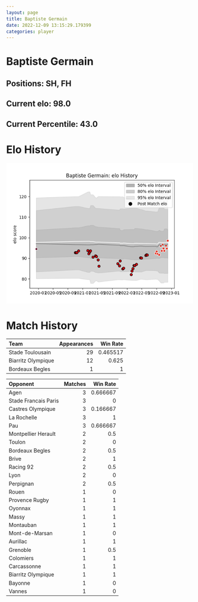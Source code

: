 ```yaml
---  
layout: page  
title: Baptiste Germain  
date: 2022-12-09 13:15:29.179399  
categories: player  
---
```

# Baptiste Germain

## Positions: SH, FH

## Current elo: 98.0

## Current Percentile: 43.0

# Elo History


![elo history](history_BaptisteGermain.png)
# Match History


| Team               |   Appearances |   Win Rate |
|:-------------------|--------------:|-----------:|
| Stade Toulousain   |            29 |   0.465517 |
| Biarritz Olympique |            12 |   0.625    |
| Bordeaux Begles    |             1 |   1        |

| Opponent             |   Matches |   Win Rate |
|:---------------------|----------:|-----------:|
| Agen                 |         3 |   0.666667 |
| Stade Francais Paris |         3 |   0        |
| Castres Olympique    |         3 |   0.166667 |
| La Rochelle          |         3 |   1        |
| Pau                  |         3 |   0.666667 |
| Montpellier Herault  |         2 |   0.5      |
| Toulon               |         2 |   0        |
| Bordeaux Begles      |         2 |   0.5      |
| Brive                |         2 |   1        |
| Racing 92            |         2 |   0.5      |
| Lyon                 |         2 |   0        |
| Perpignan            |         2 |   0.5      |
| Rouen                |         1 |   0        |
| Provence Rugby       |         1 |   1        |
| Oyonnax              |         1 |   1        |
| Massy                |         1 |   1        |
| Montauban            |         1 |   1        |
| Mont-de-Marsan       |         1 |   0        |
| Aurillac             |         1 |   1        |
| Grenoble             |         1 |   0.5      |
| Colomiers            |         1 |   1        |
| Carcassonne          |         1 |   1        |
| Biarritz Olympique   |         1 |   1        |
| Bayonne              |         1 |   0        |
| Vannes               |         1 |   0        |
